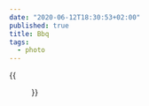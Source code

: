 ```yaml
---
date: "2020-06-12T18:30:53+02:00"
published: true
title: Bbq
tags:
  - photo
---
```


{{<figure alt="Bbq" src="/images/2020-06-12-Bbq.jpg" width="1280">}}
